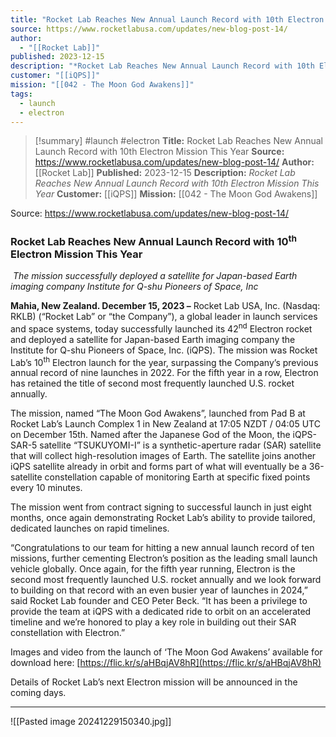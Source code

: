 ```yaml
---
title: "Rocket Lab Reaches New Annual Launch Record with 10th Electron Mission This Year "
source: https://www.rocketlabusa.com/updates/new-blog-post-14/
author:
  - "[[Rocket Lab]]"
published: 2023-12-15
description: "*Rocket Lab Reaches New Annual Launch Record with 10th Electron Mission This Year*"
customer: "[[iQPS]]"
mission: "[[042 - The Moon God Awakens]]"
tags:
  - launch
  - electron
---
```

>[!summary]
#launch #electron
**Title:** Rocket Lab Reaches New Annual Launch Record with 10th Electron Mission This Year 
**Source:** https://www.rocketlabusa.com/updates/new-blog-post-14/
**Author:** [[Rocket Lab]]
**Published:** 2023-12-15
**Description:** *Rocket Lab Reaches New Annual Launch Record with 10th Electron Mission This Year*
**Customer:** [[iQPS]]
**Mission:** [[042 - The Moon God Awakens]]

Source: https://www.rocketlabusa.com/updates/new-blog-post-14/
### **Rocket Lab Reaches New Annual Launch Record with 10<sup>th</sup> Electron Mission This Year**

 *The mission successfully deployed a satellite for Japan-based Earth imaging company Institute for Q-shu Pioneers of Space, Inc*

**Mahia, New Zealand. December 15, 2023 –** Rocket Lab USA, Inc. (Nasdaq: RKLB) (“Rocket Lab” or “the Company”), a global leader in launch services and space systems, today successfully launched its 42<sup>nd</sup> Electron rocket and deployed a satellite for Japan-based Earth imaging company the Institute for Q-shu Pioneers of Space, Inc. (iQPS). The mission was Rocket Lab’s 10<sup>th</sup> Electron launch for the year, surpassing the Company’s previous annual record of nine launches in 2022. For the fifth year in a row, Electron has retained the title of second most frequently launched U.S. rocket annually.

The mission, named “The Moon God Awakens”, launched from Pad B at Rocket Lab’s Launch Complex 1 in New Zealand at 17:05 NZDT / 04:05 UTC on December 15th. Named after the Japanese God of the Moon, the iQPS-SAR-5 satellite “TSUKUYOMI-I” is a synthetic-aperture radar (SAR) satellite that will collect high-resolution images of Earth. The satellite joins another iQPS satellite already in orbit and forms part of what will eventually be a 36-satellite constellation capable of monitoring Earth at specific fixed points every 10 minutes.

The mission went from contract signing to successful launch in just eight months, once again demonstrating Rocket Lab’s ability to provide tailored, dedicated launches on rapid timelines.

“Congratulations to our team for hitting a new annual launch record of ten missions, further cementing Electron’s position as the leading small launch vehicle globally. Once again, for the fifth year running, Electron is the second most frequently launched U.S. rocket annually and we look forward to building on that record with an even busier year of launches in 2024,” said Rocket Lab founder and CEO Peter Beck. “It has been a privilege to provide the team at iQPS with a dedicated ride to orbit on an accelerated timeline and we’re honored to play a key role in building out their SAR constellation with Electron.”

Images and video from the launch of ‘The Moon God Awakens’ available for download here: [https://flic.kr/s/aHBqjAV8hR](https://flic.kr/s/aHBqjAV8hR)

Details of Rocket Lab’s next Electron mission will be announced in the coming days. 

---

![[Pasted image 20241229150340.jpg]]